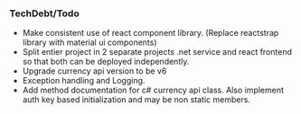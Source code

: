 ﻿
### TechDebt/Todo
- Make consistent use of react component library.  (Replace reactstrap library with material ui components)
- Split entier project in 2 separate projects .net service and react frontend so that both can be deployed independently.
- Upgrade currency api version to be v6
- Exception handling and Logging.
- Add method documentation for c# currency api class. Also implement auth key based initialization and may be non static members.